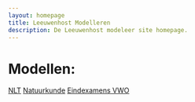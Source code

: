 ```yaml
---
layout: homepage
title: Leeuwenhost Modelleren
description: De Leeuwenhost modeleer site homepage.
---
```


# Modellen:

<a href="/NLT/" class="btnmain">NLT</a>
<a href="/Natuurkunde/" class="btnmain">Natuurkunde</a>
<a href="/eindexamens/" class="btnmain">Eindexamens VWO</a>